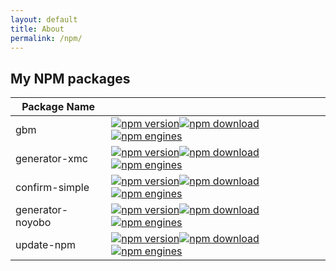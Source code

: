 ```yaml
---
layout: default
title: About
permalink: /npm/
---
```

## My NPM packages

|Package Name    |                                                                                                                                                                                                                                                                                                                                                         |
|----------------|---------------------------------------------------------------------------------------------------------------------------------------------------------------------------------------------------------------------------------------------------------------------------------------------------------------------------------------------------------|
|gbm             |[![npm version](http://img.shields.io/npm/v/gbm.svg)](https://www.npmjs.org/package/gbm)[![npm download](http://img.shields.io/npm/dm/gbm.svg)](https://www.npmjs.org/package/gbm)[![npm engines](http://img.shields.io/node/v/gbm.svg)](https://www.npmjs.org/package/gbm)                                                                              |
|generator-xmc   |[![npm version](http://img.shields.io/npm/v/generator-xmc.svg)](https://www.npmjs.org/package/generator-xmc)[![npm download](http://img.shields.io/npm/dm/generator-xmc.svg)](https://www.npmjs.org/package/generator-xmc)[![npm engines](http://img.shields.io/node/v/generator-xmc.svg)](https://www.npmjs.org/package/generator-xmc)                  |
|confirm-simple  |[![npm version](http://img.shields.io/npm/v/confirm-simple.svg)](https://www.npmjs.org/package/confirm-simple)[![npm download](http://img.shields.io/npm/dm/confirm-simple.svg)](https://www.npmjs.org/package/confirm-simple)[![npm engines](http://img.shields.io/node/v/confirm-simple.svg)](https://www.npmjs.org/package/confirm-simple)            |
|generator-noyobo|[![npm version](http://img.shields.io/npm/v/generator-noyobo.svg)](https://www.npmjs.org/package/generator-noyobo)[![npm download](http://img.shields.io/npm/dm/generator-noyobo.svg)](https://www.npmjs.org/package/generator-noyobo)[![npm engines](http://img.shields.io/node/v/generator-noyobo.svg)](https://www.npmjs.org/package/generator-noyobo)|
|update-npm      |[![npm version](http://img.shields.io/npm/v/update-npm.svg)](https://www.npmjs.org/package/update-npm)[![npm download](http://img.shields.io/npm/dm/update-npm.svg)](https://www.npmjs.org/package/update-npm)[![npm engines](http://img.shields.io/node/v/update-npm.svg)](https://www.npmjs.org/package/update-npm)                                    |

